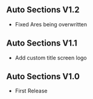 ## Auto Sections V1.2
- Fixed Ares being overwritten

## Auto Sections V1.1
- Add custom title screen logo

## Auto Sections V1.0 
- First Release 
